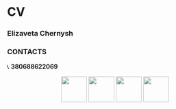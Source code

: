 # CV

### Elizaveta Chernysh

### CONTACTS

📞 **380688622069**

<div id="header" align="center">
  <a href="https://t.me/Elizachernysh"><img src="https://osx.telegram.org/updates/site/logo.png" width="60"/></a>
  <a href="https://github.com/ElizaChernysh"><img src="https://cdn.iconscout.com/icon/free/png-256/github-163-761603.png" width="60"/></a>
  <a href="https://www.linkedin.com/in/eliza-chernysh-28a40a239/"><img src="https://cdn-icons-png.flaticon.com/512/145/145807.png" width="60"/></a>
  <a href="mailto:elizaveta.chernysh.v@gmail.com"><img src="https://encrypted-tbn0.gstatic.com/images?q=tbn:ANd9GcS0ICqrLgplZP86QhH5yE9DwLyuip1KLe-o8z39CAchzXVLfcAtmLbf6iIEkslvdOg6xKE&usqp=CAU" width="60"/></a>
</div>



